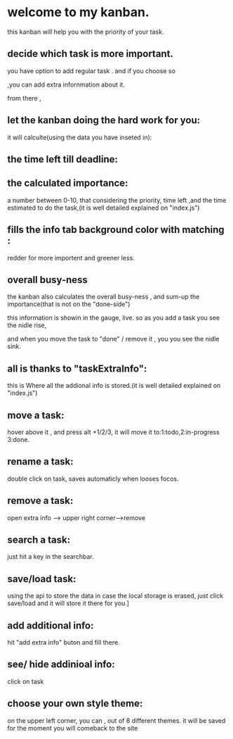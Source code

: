 # welcome to my kanban.

this kanban will help you with the priority of your task.

## decide which task is more important.

you have option to add regular task . and if you choose so

,you can add extra infornmation about it.

from there ,

## let the kanban doing the hard work for you:

it will calculte(using the data you have inseted in):

## the time left till deadline:

## the calculated importance:

a number between 0-10, that considering the priority, time left ,and the time estimated to do the task,(it is well detailed explained on "index.js")

## fills the info tab background color with matching :

redder for more importent and greener less.

## overall busy-ness

the kanban also calculates the overall busy-ness , and sum-up the importance(that is not on the "done-side")

this information is showin in the gauge, live. so as you add a task you see the nidle rise,

and when you move the task to "done" / remove it , you you see the nidle sink.

## all is thanks to "taskExtraInfo":

this is Where all the addional info is stored.(it is well detailed explained on "index.js")

## move a task:

hover above it , and press alt +1/2/3, it will move it to:1:todo,2:in-progress 3:done.

## rename a task:

double click on task, saves automaticly when looses focos.

## remove a task:
open extra info --> upper right corner-->remove

## search a task:

just hit a key in the searchbar.

## save/load task:

using the api to store the data in case the local storage is erased, just click save/load and it will store it there for you.]

## add additional info:

hit "add extra info" buton and fill there.

## see/ hide addinioal info:

click on task

## choose your own style theme:

on the upper left corner, you can , out of 8 different themes. it will be saved for the moment you will comeback to the site
